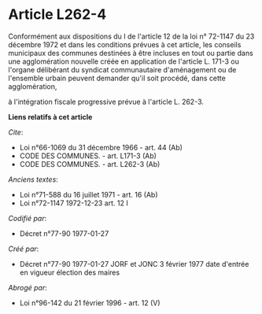 # Article L262-4

Conformément aux dispositions du I de l'article 12 de la loi n° 72-1147 du 23 décembre 1972 et dans les conditions prévues à
cet article, les conseils municipaux des communes destinées à être incluses en tout ou partie dans une agglomération nouvelle
créée en application de l'article L. 171-3 ou l'organe délibérant du syndicat communautaire d'aménagement ou de l'ensemble
urbain peuvent demander qu'il soit procédé, dans cette agglomération,

à l'intégration fiscale progressive prévue à l'article L. 262-3.

**Liens relatifs à cet article**

_Cite_:

  - Loi n°66-1069 du 31 décembre 1966 - art. 44 (Ab)
  - CODE DES COMMUNES. - art. L171-3 (Ab)
  - CODE DES COMMUNES. - art. L262-3 (Ab)

_Anciens textes_:

  - Loi n°71-588 du 16 juillet 1971 - art. 16 (Ab)
  - Loi n°72-1147 1972-12-23 art. 12 I

_Codifié par_:

  - Décret n°77-90 1977-01-27

_Créé par_:

  - Décret n°77-90 1977-01-27 JORF et JONC 3 février 1977 date d'entrée en vigueur élection des maires

_Abrogé par_:

  - Loi n°96-142 du 21 février 1996 - art. 12 (V)
